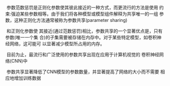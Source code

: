 ​	参数范数惩罚是正则化参数使其彼此接近的一种方式，而更流行的方法是使用 约束:强迫某些参数相等。由于我们将各种模型或模型组件解释为共享唯一的一组 参数，这种正则化方法通常被称为参数共享(parameter sharing)

​	和正则化参数使 其接近(通过范数惩罚)相比，参数共享的一个显著优点是，只有参数(唯一一个集 合)的子集需要被存储在内存中。对于某些特定模型，如卷积神经网络，这可能可 以显著减少模型所占用的内存。

​	目前为止，最流行和广泛使用的参数共享出现在应用于计算机视觉的 卷积神经网络(CNN)中

​	参数共享显著降低了CNN模型的参数数量，并显著提高了网络的大小而不需要 相应地增加训练数据

